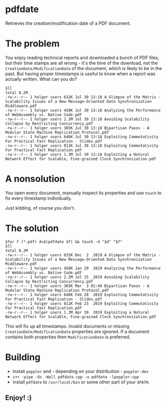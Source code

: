 # pdfdate
Retrieves the creation/modification date of a PDF document.

# The problem
You enjoy reading technical reports and downloaded a bunch of PDF files, but
their time stamps are all wrong - it's the time of the download, not the
```CreationDate/ModificationDate``` of the document, which is likely to be in the
past. But having proper timestamps is useful to know when a report was
actually written. What can you do?
```
$ll
total 8.2M
-rw-r--r-- 1 holger users 632K Jul 30 13:18 A Glimpse of the Matrix - Scalability Issues of a New Message-Oriented Data Synchronization Middleware.pdf
-rw-r--r-- 1 holger users 458K Jul 30 13:18 Analyzing the Performance of WebAssembly vs. Native Code.pdf
-rw-r--r-- 1 holger users 2.2M Jul 30 13:18 Avoiding Scalability Collapse by Restricting Concurrency.pdf
-rw-r--r-- 1 holger users 365K Jul 30 13:18 Bipartisan Paxos - A Modular State Machine Replication Protocol.pdf
-rw-r--r-- 1 holger users 646K Jul 30 13:18 Exploiting Commutativity For Practical Fast Replication - Slides.pdf
-rw-r--r-- 1 holger users 811K Jul 30 13:18 Exploiting Commutativity For Practical Fast Replication.pdf
-rw-r--r-- 1 holger users 1.3M Jul 30 13:18 Exploiting a Natural Network Effect for Scalable, Fine-grained Clock Synchronization.pdf
```

# A nonsolution
You open every document, manually inspect its properties and use ```touch``` to fix every timestamp individually.

Just kidding, of course you don't.

# The solution
```
$for f (*.pdf) d=$(pdfdate $f) && touch -d "$d" "$f"
$ll                                                 
total 8.2M
-rw-r--r-- 1 holger users 632K Dec  2  2019 A Glimpse of the Matrix - Scalability Issues of a New Message-Oriented Data Synchronization Middleware.pdf
-rw-r--r-- 1 holger users 458K Jan 29  2019 Analyzing the Performance of WebAssembly vs. Native Code.pdf
-rw-r--r-- 1 holger users 2.2M Jul 15  2019 Avoiding Scalability Collapse by Restricting Concurrency.pdf
-rw-r--r-- 1 holger users 365K Mar  3 01:49 Bipartisan Paxos - A Modular State Machine Replication Protocol.pdf
-rw-r--r-- 1 holger users 646K Feb 28  2019 Exploiting Commutativity For Practical Fast Replication - Slides.pdf
-rw-r--r-- 1 holger users 811K Feb 23  2019 Exploiting Commutativity For Practical Fast Replication.pdf
-rw-r--r-- 1 holger users 1.3M Apr 30  2019 Exploiting a Natural Network Effect for Scalable, Fine-grained Clock Synchronization.pdf
```
This will fix up all timestamps. Invalid documents or missing ```CreationDate/ModificationDate``` properties are ignored.
If a document contains both properties then ```ModificationDate``` is preferred.

# Building
- Install ```poppler``` and - depending on your distribution - ```poppler-dev```
- ```c++ -pipe -Os -Wall pdfdate.cpp -o pdfdate -lpoppler-cpp```
- install ```pdfdate``` to ```/usr/local/bin``` or some other part of your ```$PATH```.

## Enjoy! :)

